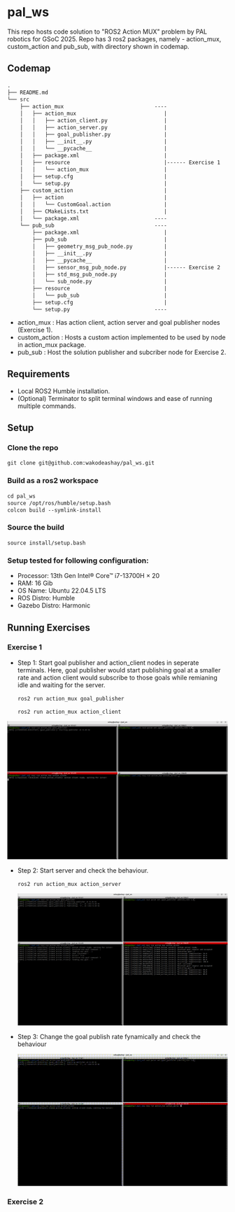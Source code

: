 # pal_ws
This repo hosts code solution to "ROS2 Action MUX" problem by PAL robotics for GSoC 2025. Repo has 3 ros2 packages, namely - action_mux, custom_action and pub_sub, with directory shown in codemap.

## Codemap
    .
    ├── README.md
    └── src
        ├── action_mux                             ----
        │   ├── action_mux                            |
        │   │   ├── action_client.py                  |
        │   │   ├── action_server.py                  |
        │   │   ├── goal_publisher.py                 |
        │   │   ├── __init__.py                       |
        │   │   └── __pycache__                       |
        │   ├── package.xml                           |
        │   ├── resource                              |------ Exercise 1
        │   │   └── action_mux                        |
        │   ├── setup.cfg                             |
        │   └── setup.py                              |
        ├── custom_action                             |
        │   ├── action                                |
        │   │   └── CustomGoal.action                 |
        │   ├── CMakeLists.txt                        |
        │   └── package.xml                        ----
        └── pub_sub                                ----
            ├── package.xml                           |
            ├── pub_sub                               |
            │   ├── geometry_msg_pub_node.py          |
            │   ├── __init__.py                       |
            │   ├── __pycache__                       |
            │   ├── sensor_msg_pub_node.py            |------ Exercise 2
            │   ├── std_msg_pub_node.py               |
            │   └── sub_node.py                       |
            ├── resource                              |
            │   └── pub_sub                           |
            ├── setup.cfg                             |
            └── setup.py                           ----
            
* action_mux : Has action client, action server and goal publisher nodes (Exercise 1).
* custom_action : Hosts a custom action implemented to be used by node in action_mux package.
* pub_sub : Host the solution publisher and subcriber node for Exercise 2.

## Requirements
* Local ROS2 Humble installation.
* (Optional) Terminator to split terminal windows and ease of running multiple commands.

## Setup
### Clone the repo
```
git clone git@github.com:wakodeashay/pal_ws.git
```
### Build as a ros2 workspace
```
cd pal_ws
source /opt/ros/humble/setup.bash
colcon build --symlink-install
```
### Source the build
```
source install/setup.bash
```

### Setup tested for following configuration:
* Processor: 13th Gen Intel® Core™ i7-13700H × 20
* RAM: 16 Gib
* OS Name: Ubuntu 22.04.5 LTS
* ROS Distro: Humble 
* Gazebo Distro: Harmonic 


## Running Exercises
### Exercise 1
* Step 1: Start goal publisher and action_client nodes in seperate terminals. Here, goal publisher would start publishing goal at a smaller rate and action client would subscribe to those goals while remianing idle and waiting for the server.
    ```
    ros2 run action_mux goal_publisher 
    ```

    ```
    ros2 run action_mux action_client 
    ```
![alt text](doc/ex1_step1.png)

* Step 2: Start server and check the behaviour.
    ```
    ros2 run action_mux action_server 
    ```
    ![alt text](doc/ex1_step2.png)   

* Step 3: Change the goal publish rate fynamically and check the behaviour

    ![alt text](doc/exercise1.gif)   


### Exercise 2